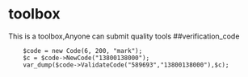 # toolbox
 This is a toolbox,Anyone can submit quality tools
##verification_code

```
    $code = new Code(6, 200, "mark");
    $c = $code->NewCode("13800138000");
    var_dump($code->ValidateCode("589693","13800138000"),$c);
```